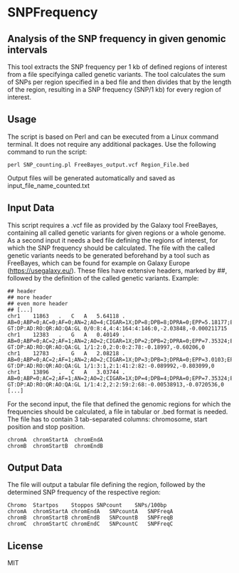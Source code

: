 # SNPFrequency
## Analysis of the SNP frequency in given genomic intervals

This tool extracts the SNP frequency per 1 kb of defined regions of interest from a file specifyinga called genetic variants. The tool calculates the sum of SNPs per region specified in a bed file and then divides that by the length of the region, resulting in a SNP frequency (SNP/1 kb) for every region of interest.

## Usage
The script is based on Perl and can be executed from a Linux command terminal. It does not require any additional packages. Use the following command to run the script:

```
perl SNP_counting.pl FreeBayes_output.vcf Region_File.bed
```

Output files will be generated automatically and saved as input_file_name_counted.txt

## Input Data
This script requires a .vcf file as provided by the Galaxy tool FreeBayes, containing all called genetic variants for given regions or a whole genome. As a second input it needs a bed file defining the regions of interest, for which the SNP frequency should be calculated.
The file with the called genetic variants needs to be generated beforehand by a tool such as FreeBayes, which can be found for example on Galaxy Europe (https://usegalaxy.eu/). These files have extensive headers, marked by ##, followed by the definition of the called genetic variants. Example:
```
## header
## more header
## even more header
## [...]
chr1	11863	.	C	A	5.64118	.	AB=0;ABP=0;AC=0;AF=0;AN=2;AO=4;CIGAR=1X;DP=8;DPB=8;DPRA=0;EPP=5.18177;EPPR=3.0103;GTI=0;LEN=1;MEANALT=1;MQM=1;MQMR=1;NS=1;NUMALT=1;ODDS=0.980342;PAIRED=1;PAIREDR=1;PAO=0;PQA=0;PQR=0;PRO=0;QA=146;QR=164;RO=4;RPL=2;RPP=3.0103;RPPR=11.6962;RPR=2;RUN=1;SAF=1;SAP=5.18177;SAR=3;SRF=2;SRP=3.0103;SRR=2;TYPE=snp	GT:DP:AD:RO:QR:AO:QA:GL	0/0:8:4,4:4:164:4:146:0,-2.03848,-0.000211715
chr1	12383	.	G	A	0.40149	.	AB=0;ABP=0;AC=2;AF=1;AN=2;AO=2;CIGAR=1X;DP=2;DPB=2;DPRA=0;EPP=7.35324;EPPR=0;GTI=0;LEN=1;MEANALT=1;MQM=1;MQMR=0;NS=1;NUMALT=1;ODDS=2.33517;PAIRED=1;PAIREDR=0;PAO=0;PQA=0;PQR=0;PRO=0;QA=78;QR=0;RO=0;RPL=1;RPP=3.0103;RPPR=0;RPR=1;RUN=1;SAF=1;SAP=3.0103;SAR=1;SRF=0;SRP=0;SRR=0;TYPE=snp	GT:DP:AD:RO:QR:AO:QA:GL	1/1:2:0,2:0:0:2:78:-0.18997,-0.60206,0
chr1	12783	.	G	A	2.08218	.	AB=0;ABP=0;AC=2;AF=1;AN=2;AO=2;CIGAR=1X;DP=3;DPB=3;DPRA=0;EPP=3.0103;EPPR=5.18177;GTI=0;LEN=1;MEANALT=1;MQM=1;MQMR=1;NS=1;NUMALT=1;ODDS=0.485933;PAIRED=1;PAIREDR=1;PAO=0;PQA=0;PQR=0;PRO=0;QA=82;QR=41;RO=1;RPL=1;RPP=3.0103;RPPR=5.18177;RPR=1;RUN=1;SAF=0;SAP=7.35324;SAR=2;SRF=1;SRP=5.18177;SRR=0;TYPE=snp	GT:DP:AD:RO:QR:AO:QA:GL	1/1:3:1,2:1:41:2:82:-0.089992,-0.803099,0
chr1	13896	.	C	A	3.03744	.	AB=0;ABP=0;AC=2;AF=1;AN=2;AO=2;CIGAR=1X;DP=4;DPB=4;DPRA=0;EPP=7.35324;EPPR=7.35324;GTI=0;LEN=1;MEANALT=1;MQM=6;MQMR=6;NS=1;NUMALT=1;ODDS=0.0124089;PAIRED=1;PAIREDR=1;PAO=0;PQA=0;PQR=0;PRO=0;QA=68;QR=59;RO=2;RPL=0;RPP=7.35324;RPPR=7.35324;RPR=2;RUN=1;SAF=2;SAP=7.35324;SAR=0;SRF=2;SRP=7.35324;SRR=0;TYPE=snp	GT:DP:AD:RO:QR:AO:QA:GL	1/1:4:2,2:2:59:2:68:-0.00538913,-0.0720536,0
[...]
```
For the second input, the file that defined the genomic regions for which the frequencies should be calculated, a file in tabular or .bed format is needed. The file has to contain 3 tab-separated columns: chromosome, start position and stop position.
```
chromA  chromStartA  chromEndA
chromB  chromStartB  chromEndB
```
## Output Data
The file will output a tabular file defining the region, followed by the determined SNP frequency of the respective region:
```
Chromo	Startpos   	Stoppos	SNPcount	SNPs/100bp
chromA	chromStartA	chromEndA	SNPcountA	SNPFreqA
chromB	chromStartB	chromEndB	SNPcountB	SNPFreqB
chromC	chromStartC	chromEndC	SNPcountC	SNPFreqC
```

## License

MIT
